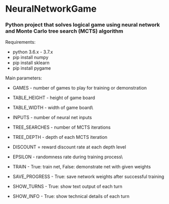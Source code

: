# NeuralNetworkGame

### Python project that solves logical game using neural network and Monte Carlo tree search (MCTS) algorithm

Requirements:
* python 3.6.x - 3.7.x
* pip install numpy
* pip install sklearn
* pip install pygame

Main parameters:
* GAMES - number of games to play for training or demonstration
* TABLE_HEIGHT - height of game board
* TABLE_WIDTH - width of game board\

* INPUTS - number of neural net inputs
* TREE_SEARCHES - number of MCTS iterations
* TREE_DEPTH - depth of each MCTS iteration
* DISCOUNT = reward discount rate at each depth level
* EPSILON - randomness rate during training process\

* TRAIN - True: train net, False: demonstrate net with given weights
* SAVE_PROGRESS - True: save network weights after successful training
* SHOW_TURNS - True: show text output of each turn
* SHOW_INFO - True: show technical details of each turn
